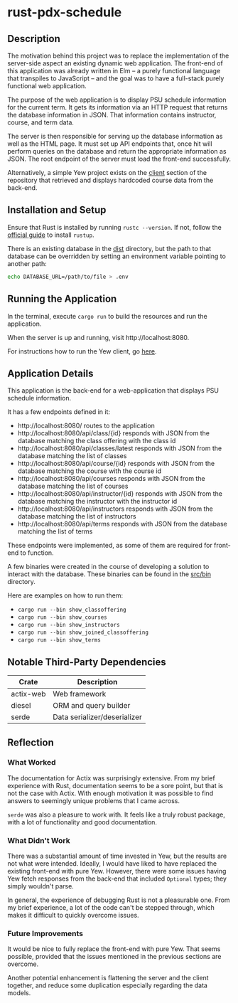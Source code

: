 # rust-pdx-schedule

## Description

The motivation behind this project was to replace the implementation of the server-side aspect an existing dynamic web application.
The front-end of this application was already written in Elm – a purely functional language that transpiles to JavaScript – and the goal was to have a full-stack purely functional web application.

The purpose of the web application is to display PSU schedule information for the current term.
It gets its information via an HTTP request that returns the database information in JSON.
That information contains instructor, course, and term data.

The server is then responsible for serving up the database information as well as the HTML page.
It must set up API endpoints that, once hit will perform queries on the database and return the appropriate information as JSON.
The root endpoint of the server must load the front-end successfully.

Alternatively, a simple Yew project exists on the [client](./client) section of the repository that retrieved and displays hardcoded course data from the back-end.

## Installation and Setup

Ensure that Rust is installed by running `rustc --version`.
If not, follow the [official guide](https://www.rust-lang.org/tools/install) to install `rustup`.

There is an existing database in the [dist](dist/) directory, but the path to that database can be overridden by setting an
environment variable pointing to another path:

```bash
echo DATABASE_URL=/path/to/file > .env
```

## Running the Application

In the terminal, execute `cargo run` to build the resources and run the application.

When the server is up and running, visit http://localhost:8080.

For instructions how to run the Yew client, go [here](./client/README.md).

## Application Details

This application is the back-end for a web-application that displays PSU schedule information.

It has a few endpoints defined in it:
* http://localhost:8080/ routes to the application
* http://localhost:8080/api/class/{id} responds with JSON from the database matching the class offering with the class id
* http://localhost:8080/api/classes/latest responds with JSON from the database matching the list of classes
* http://localhost:8080/api/course/{id} responds with JSON from the database matching the course with the course id
* http://localhost:8080/api/courses responds with JSON from the database matching the list of courses
* http://localhost:8080/api/instructor/{id} responds with JSON from the database matching the instructor with the instructor id
* http://localhost:8080/api/instructors responds with JSON from the database matching the list of instructors
* http://localhost:8080/api/terms responds with JSON from the database matching the list of terms

These endpoints were implemented, as some of them are required for front-end to function.

A few binaries were created in the course of developing a solution to interact with the database.
These binaries can be found in the [src/bin](src/bin/) directory.

Here are examples on how to run them:
* `cargo run --bin show_classoffering`
* `cargo run --bin show_courses`
* `cargo run --bin show_instructors`
* `cargo run --bin show_joined_classoffering`
* `cargo run --bin show_terms`

## Notable Third-Party Dependencies

|Crate      |Description                   |
|-----------|------------------------------|
| actix-web | Web framework                |
| diesel    | ORM and query builder        |
| serde     | Data serializer/deserializer |

## Reflection

### What Worked

The documentation for Actix was surprisingly extensive.
From my brief experience with Rust, documentation seems to be a sore point, but that is not the case with Actix.
With enough motivation it was possible to find answers to seemingly unique problems that I came across.

`serde` was also a pleasure to work with.
It feels like a truly robust package, with a lot of functionality and good documentation.

### What Didn't Work

There was a substantial amount of time invested in Yew, but the results are not what were intended.
Ideally, I would have liked to have replaced the existing front-end with pure Yew.
However, there were some issues having Yew fetch responses from the back-end that included `Optional` types; they simply wouldn't parse.

In general, the experience of debugging Rust is not a pleasurable one.
From my brief experience, a lot of the code can't be stepped through, which makes it difficult to quickly overcome issues.

### Future Improvements

It would be nice to fully replace the front-end with pure Yew.
That seems possible, provided that the issues mentioned in the previous sections are overcome.

Another potential enhancement is flattening the server and the client together, and reduce some duplication especially regarding the data models.